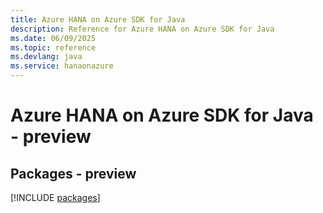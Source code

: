 ```yaml
---
title: Azure HANA on Azure SDK for Java
description: Reference for Azure HANA on Azure SDK for Java
ms.date: 06/09/2025
ms.topic: reference
ms.devlang: java
ms.service: hanaonazure
---
```

# Azure HANA on Azure SDK for Java - preview
## Packages - preview
[!INCLUDE [packages](hana-on-azure-index.md)]